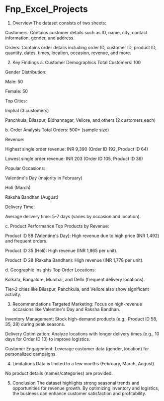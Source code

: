 # Fnp_Excel_Projects
1. Overview
The dataset consists of two sheets:

Customers: Contains customer details such as ID, name, city, contact information, gender, and address.

Orders: Contains order details including order ID, customer ID, product ID, quantity, dates, times, location, occasion, revenue, and more.

2. Key Findings
a. Customer Demographics
Total Customers: 100

Gender Distribution:

Male: 50

Female: 50

Top Cities:

Imphal (3 customers)

Panchkula, Bilaspur, Bidhannagar, Vellore, and others (2 customers each)

b. Order Analysis
Total Orders: 500+ (sample size)

Revenue:

Highest single order revenue: INR 9,390 (Order ID 192, Product ID 64)

Lowest single order revenue: INR 203 (Order ID 105, Product ID 36)

Popular Occasions:

Valentine's Day (majority in February)

Holi (March)

Raksha Bandhan (August)

Delivery Time:

Average delivery time: 5-7 days (varies by occasion and location).

c. Product Performance
Top Products by Revenue:

Product ID 58 (Valentine's Day): High revenue due to high price (INR 1,492) and frequent orders.

Product ID 35 (Holi): High revenue (INR 1,865 per unit).

Product ID 28 (Raksha Bandhan): High revenue (INR 1,778 per unit).

d. Geographic Insights
Top Order Locations:

Kolkata, Bangalore, Mumbai, and Delhi (frequent delivery locations).

Tier-2 cities like Bilaspur, Panchkula, and Vellore also show significant activity.

3. Recommendations
Targeted Marketing: Focus on high-revenue occasions like Valentine's Day and Raksha Bandhan.

Inventory Management: Stock high-demand products (e.g., Product ID 58, 35, 28) during peak seasons.

Delivery Optimization: Analyze locations with longer delivery times (e.g., 10 days for Order ID 10) to improve logistics.

Customer Engagement: Leverage customer data (gender, location) for personalized campaigns.

4. Limitations
Data is limited to a few months (February, March, August).

No product details (names/categories) are provided.

5. Conclusion
The dataset highlights strong seasonal trends and opportunities for revenue growth. By optimizing inventory and logistics, the business can enhance customer satisfaction and profitability.
